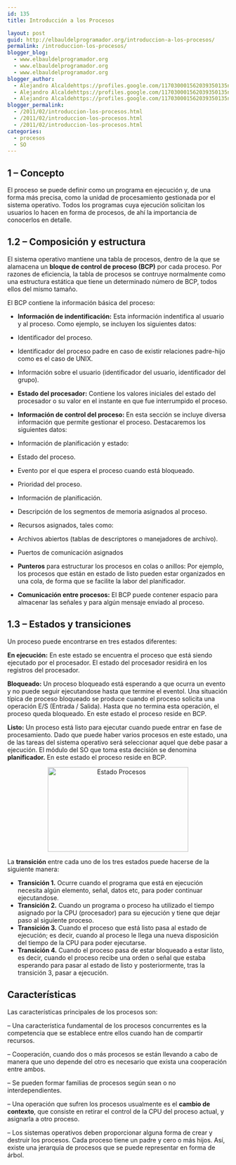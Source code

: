 ```yaml
---
id: 135
title: Introducción a los Procesos

layout: post
guid: http://elbauldelprogramador.org/introduccion-a-los-procesos/
permalink: /introduccion-los-procesos/
blogger_blog:
  - www.elbauldelprogramador.org
  - www.elbauldelprogramador.org
  - www.elbauldelprogramador.org
blogger_author:
  - Alejandro Alcaldehttps://profiles.google.com/117030001562039350135noreply@blogger.com
  - Alejandro Alcaldehttps://profiles.google.com/117030001562039350135noreply@blogger.com
  - Alejandro Alcaldehttps://profiles.google.com/117030001562039350135noreply@blogger.com
blogger_permalink:
  - /2011/02/introduccion-los-procesos.html
  - /2011/02/introduccion-los-procesos.html
  - /2011/02/introduccion-los-procesos.html
categories:
  - procesos
  - SO
---
```

<div class="icoso">
</div>

<a name="concepto"></a>

## 1 &#8211; Concepto



El proceso se puede definir como un programa en ejecución y, de una forma más precisa, como la unidad de procesamiento gestionada por el sistema operativo. Todos los programas cuya ejecución solicitan los usuarios lo hacen en forma de procesos, de ahí la importancia de conocerlos en detalle.  
  
<!--more-->

<a name="compo"></a>

## 1.2 &#8211; Composición y estructura



El sistema operativo mantiene una tabla de procesos, dentro de la que se alamacena un **bloque de control de proceso (BCP)** por cada proceso. Por razones de eficiencia, la tabla de procesos se contruye normalmente como una estructura estática que tiene un determinado número de BCP, todos ellos del mismo tamaño.

El BCP contiene la información básica del proceso:



  * **Información de indentificación:** Esta información indentifica al usuario y al proceso. Como ejemplo, se incluyen los siguientes datos:
  * Identificador del proceso.
  * Identificador del proceso padre en caso de existir relaciones padre-hijo como es el caso de UNIX.
  * Información sobre el usuario (identificador del usuario, identificador del grupo).

  * **Estado del procesador:** Contiene los valores iniciales del estado del procesador o su valor en el instante en que fue interrumpido el proceso.
  * **Información de control del proceso:** En esta sección se incluye diversa información que permite gestionar el proceso. Destacaremos los siguientes datos:
  * Información de planificación y estado:
  * Estado del proceso.
  * Evento por el que espera el proceso cuando está bloqueado.
  * Prioridad del proceso.
  * Información de planificación.

  * Descripción de los segmentos de memoria asignados al proceso.
  * Recursos asignados, tales como:
  * Archivos abiertos (tablas de descriptores o manejadores de archivo).
  * Puertos de comunicación asignados

  * **Punteros** para estructurar los procesos en colas o anillos: Por ejemplo, los procesos que están en estado de listo pueden estar organizados en una cola, de forma que se facilite la labor del planificador.
  * **Comunicación entre procesos:** El BCP puede contener espacio para almacenar las señales y para algún mensaje enviado al proceso.

<a name="estados"></a>

## 1.3 &#8211; Estados y transiciones



Un proceso puede encontrarse en tres estados diferentes:

**En ejecución:** En este estado se encuentra el proceso que está siendo ejecutado por el procesador. El estado del procesador residirá en los registros del procesador.

**Bloqueado:** Un proceso bloqueado está esperando a que ocurra un evento y no puede seguir ejecutandose hasta que termine el eventol. Una situación típica de proceso bloqueado se produce cuando el proceso solicita una operación E/S (Entrada / Salida). Hasta que no termina esta operación, el proceso queda bloqueado. En este estado el proceso reside en BCP.

**Listo:** Un proceso está listo para ejecutar cuando puede entrar en fase de procesamiento. Dado que puede haber varios procesos en este estado, una de las tareas del sistema operativo será seleccionar aquel que debe pasar a ejecución. El módulo del SO que toma esta decisión se denomina **planificador.** En este estado el proceso reside en BCP.

<div class="separator" style="clear: both; text-align: center;">
  <a href="http://4.bp.blogspot.com/-BOayf2Lle4g/TVg7VxeOZII/AAAAAAAAAW0/O6u9ZEGonWg/s1600/estados.png" imageanchor="1" style="margin-left:1em; margin-right:1em"><img alt="Estado Procesos" title="Estado de los procesos" border="0" height="192" width="320" src="http://4.bp.blogspot.com/-BOayf2Lle4g/TVg7VxeOZII/AAAAAAAAAW0/O6u9ZEGonWg/s320/estados.png" /></a>
</div>

La **transición** entre cada uno de los tres estados puede hacerse de la siguiente manera:

  * **Transición 1.** Ocurre cuando el programa que está en ejecución necesita algún elemento, señal, datos etc, para poder continuar ejecutandose.
  * **Transición 2.** Cuando un programa o proceso ha utilizado el tiempo asignado por la CPU (procesador) para su ejecución y tiene que dejar paso al siguiente proceso.
  * **Transición 3.** Cuando el proceso que está listo pasa al estado de ejecución; es decir, cuando al proceso le llega una nueva disposición del tiempo de la CPU para poder ejecutarse.
  * **Transición 4.** Cuando el proceso pasa de estar bloqueado a estar listo, es decir, cuando el proceso recibe una orden o señal que estaba esperando para pasar al estado de listo y posteriormente, tras la transición 3, pasar a ejecución.

<a name="carac"></a>

## Características



Las características principales de los procesos son:

&#8211; Una característica fundamental de los procesos concurrentes es la competencia que se establece entre ellos cuando han de compartir recursos.

&#8211; Cooperación, cuando dos o más procesos se están llevando a cabo de manera que uno depende del otro es necesario que exista una cooperación entre ambos.

&#8211; Se pueden formar familias de procesos según sean o no interdependientes.

&#8211; Una operación que sufren los procesos usualmente es el **cambio de contexto**, que consiste en retirar el control de la CPU del proceso actual, y asignarla a otro proceso.

&#8211; Los sistemas operativos deben proporcionar alguna forma de crear y destruir los procesos. Cada proceso tiene un padre y cero o más hijos. Así, existe una jerarquía de procesos que se puede representar en forma de árbol.

